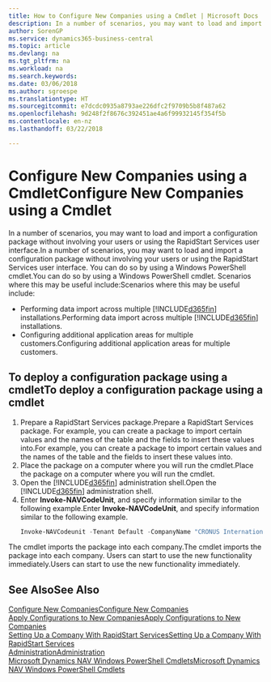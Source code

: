 ```yaml
---
title: How to Configure New Companies using a Cmdlet | Microsoft Docs
description: In a number of scenarios, you may want to load and import a configuration package without involving your users or using the RapidStart Services user interface. You can do so by using a Windows PowerShell cmdlet.
author: SorenGP
ms.service: dynamics365-business-central
ms.topic: article
ms.devlang: na
ms.tgt_pltfrm: na
ms.workload: na
ms.search.keywords: 
ms.date: 03/06/2018
ms.author: sgroespe
ms.translationtype: HT
ms.sourcegitcommit: e7dcdc0935a8793ae226dfc2f9709b5b8f487a62
ms.openlocfilehash: 9d248f2f8676c392451ae4a6f99932145f354f5b
ms.contentlocale: en-nz
ms.lasthandoff: 03/22/2018

---
```

# <a name="configure-new-companies-using-a-cmdlet"></a><span data-ttu-id="c0467-104">Configure New Companies using a Cmdlet</span><span class="sxs-lookup"><span data-stu-id="c0467-104">Configure New Companies using a Cmdlet</span></span>
<span data-ttu-id="c0467-105">In a number of scenarios, you may want to load and import a configuration package without involving your users or using the RapidStart Services user interface.</span><span class="sxs-lookup"><span data-stu-id="c0467-105">In a number of scenarios, you may want to load and import a configuration package without involving your users or using the RapidStart Services user interface.</span></span> <span data-ttu-id="c0467-106">You can do so by using a Windows PowerShell cmdlet.</span><span class="sxs-lookup"><span data-stu-id="c0467-106">You can do so by using a Windows PowerShell cmdlet.</span></span> <span data-ttu-id="c0467-107">Scenarios where this may be useful include:</span><span class="sxs-lookup"><span data-stu-id="c0467-107">Scenarios where this may be useful include:</span></span>  

- <span data-ttu-id="c0467-108">Performing data import across multiple [!INCLUDE[d365fin](includes/d365fin_md.md)] installations.</span><span class="sxs-lookup"><span data-stu-id="c0467-108">Performing data import across multiple [!INCLUDE[d365fin](includes/d365fin_md.md)] installations.</span></span>
- <span data-ttu-id="c0467-109">Configuring additional application areas for multiple customers.</span><span class="sxs-lookup"><span data-stu-id="c0467-109">Configuring additional application areas for multiple customers.</span></span>  

## <a name="to-deploy-a-configuration-package-using-a-cmdlet"></a><span data-ttu-id="c0467-110">To deploy a configuration package using a cmdlet</span><span class="sxs-lookup"><span data-stu-id="c0467-110">To deploy a configuration package using a cmdlet</span></span>  

1. <span data-ttu-id="c0467-111">Prepare a RapidStart Services package.</span><span class="sxs-lookup"><span data-stu-id="c0467-111">Prepare a RapidStart Services package.</span></span> <span data-ttu-id="c0467-112">For example, you can create a package to import certain values and the names of the table and the fields to insert these values into.</span><span class="sxs-lookup"><span data-stu-id="c0467-112">For example, you can create a package to import certain values and the names of the table and the fields to insert these values into.</span></span>  
2. <span data-ttu-id="c0467-113">Place the package on a computer where you will run the cmdlet.</span><span class="sxs-lookup"><span data-stu-id="c0467-113">Place the package on a computer where you will run the cmdlet.</span></span>  
3. <span data-ttu-id="c0467-114">Open the [!INCLUDE[d365fin](includes/d365fin_md.md)] administration shell.</span><span class="sxs-lookup"><span data-stu-id="c0467-114">Open the [!INCLUDE[d365fin](includes/d365fin_md.md)] administration shell.</span></span>  
4. <span data-ttu-id="c0467-115">Enter **Invoke-NAVCodeUnit**, and specify information similar to the following example.</span><span class="sxs-lookup"><span data-stu-id="c0467-115">Enter **Invoke-NAVCodeUnit**, and specify information similar to the following example.</span></span>  
    ```powershell  
    Invoke-NAVCodeunit -Tenant Default -CompanyName "CRONUS International Ltd." -CodeunitId 8620 -MethodName ImportRapidStartPackage -Argument "C:TEMPRS_CONFIG.rapidstart" -ServerInstance DynamicsNAV71  

    ```
<span data-ttu-id="c0467-116">The cmdlet imports the package into each company.</span><span class="sxs-lookup"><span data-stu-id="c0467-116">The cmdlet imports the package into each company.</span></span> <span data-ttu-id="c0467-117">Users can start to use the new functionality immediately.</span><span class="sxs-lookup"><span data-stu-id="c0467-117">Users can start to use the new functionality immediately.</span></span>  

## <a name="see-also"></a><span data-ttu-id="c0467-118">See Also</span><span class="sxs-lookup"><span data-stu-id="c0467-118">See Also</span></span>  
[<span data-ttu-id="c0467-119">Configure New Companies</span><span class="sxs-lookup"><span data-stu-id="c0467-119">Configure New Companies</span></span>](admin-how-to-configure-new-companies.md)  
[<span data-ttu-id="c0467-120">Apply Configurations to New Companies</span><span class="sxs-lookup"><span data-stu-id="c0467-120">Apply Configurations to New Companies</span></span>](admin-apply-configuration-to-new-companies.md)  
[<span data-ttu-id="c0467-121">Setting Up a Company With RapidStart Services</span><span class="sxs-lookup"><span data-stu-id="c0467-121">Setting Up a Company With RapidStart Services</span></span>](admin-set-up-a-company-with-rapidstart.md)  
[<span data-ttu-id="c0467-122">Administration</span><span class="sxs-lookup"><span data-stu-id="c0467-122">Administration</span></span>](admin-setup-and-administration.md)  
[<span data-ttu-id="c0467-123">Microsoft Dynamics NAV Windows PowerShell Cmdlets</span><span class="sxs-lookup"><span data-stu-id="c0467-123">Microsoft Dynamics NAV Windows PowerShell Cmdlets</span></span>](/dynamics-nav/microsoft-dynamics-nav-windows-powershell-cmdlets)

